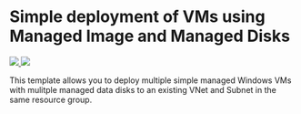 # Simple deployment of VMs using Managed Image and Managed Disks

<a href="https://portal.azure.com/#create/Microsoft.Template/uri/https://raw.githubusercontent.com/Azure/master/azure-quickstart-templates/101-vm-with-managed-osdisk-datadisk/101-vm-with-managed-osdisk-datadisk/azuredeploy.json" target="_blank">
    <img src="http://azuredeploy.net/deploybutton.png"/>
</a>
<a href="http://armviz.io/#/?load=https://raw.githubusercontent.com/Azure/azure-quickstart-templates/master/101-vm-with-managed-osdisk-datadisk/101-vm-with-managed-osdisk-datadisk/azuredeploy.json" target="_blank">
    <img src="http://armviz.io/visualizebutton.png"/>
</a>

This template allows you to deploy multiple simple managed Windows VMs with mulitple managed data disks to an existing VNet and Subnet in the same resource group.  